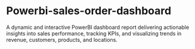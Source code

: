 # Powerbi-sales-order-dashboard
A dynamic and interactive PowerBI dashboard report delivering actionable insights into sales performance, tracking KPIs, and visualizing trends in revenue, customers, products, and locations.
